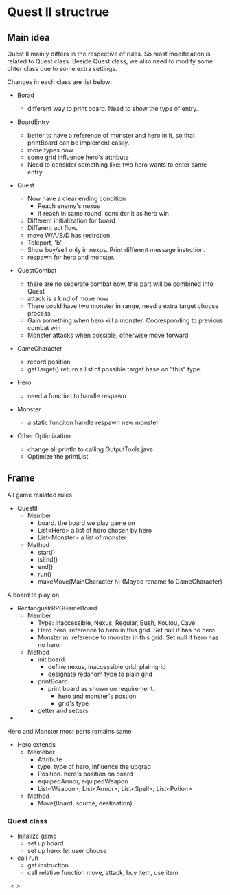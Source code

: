 # Quest II structrue

## Main idea
Quest II mainly differs in the respective of rules. So most modification is related to Quest class. Beside Quest class, we also need to modify some ohter class due to some extra settings.

Changes in each class are list below:
- Borad
    - different way to print board. Need to show the type of entry.

- BoardEntry
    - better to have a reference of monster and hero in it, so that printBoard can be implement easily.
    - more types now
    - some grid influence hero's attribute
    - Need to consider something like: two hero wants to enter same entry.

- Quest
    - Now have a clear ending condition
        - Reach enemy's nexus
        - if reach in same round, consider it as hero win
    - Different initialization for board
    - Different act flow.
    - move W/A/S/D has restrction.
    - Teleport, 'b'
    - Show buy/sell only in nexus. Print different message instrction.
    - respawn for hero and monster.

- QuestCombat
    - there are no seperate combat now, this part will be combined into Quest
    - attack is a kind of move now
    - There could have two monster in range, need a extra target choose process
    - Gain something when hero kill a monster. Cooresponding to previous combat win
    - Monster attacks when possible, otherwise move forward.

- GameCharacter
    - record position
    - getTarget() return a list of possible target base on "this" type.
- Hero
    - need a function to handle respawn
- Monster
    - a static funciton handle respawn new monster

- Other Optimization
    - change all println to calling OutputTools.java
    - Optimize the printList 
## Frame

All game realated rules
- QuestII
    - Member
        - board. the board we play game on
        - List&lt;Hero&gt; a list of hero chosen by hero
        - List&lt;Monster&gt; a list of monster
    - Method
        - start()
        - isEnd()
        - end()
        - run()
        - makeMove(MainCharacter h) (Maybe rename to GameCharacter)


A board to play on.
- RectangualrRPGGameBoard
    - Member
        - Type: Inaccessible, Nexus, Regular, Bush, Koulou, Cave
        - Hero hero. reference to hero in this grid. Set null if has no hero
        - Monster m. reference to monster in this grid. Set null if hero has no hero
    - Method
        - init board.
            - define nexus, inaccessible grid, plain grid
            - designate redanom type to plain grid
        - printBoard.
            - print board as shown on requirement.
                - hero and monster's postion
                - grid's type
        - getter and setters
- 

Hero and Monster most parts remains same
- Hero extends
    - Memeber
        - Attribute
        - type. type of hero, influence the upgrad
        - Position. hero's position on board
        - equipedArmor, equipedWeapon
        - List&lt;Weapon&gt;, List&lt;Armor&gt;, List&lt;Spell&gt;, List&lt;Potion&gt;
    - Method
        - Move(Board, source, destination)
### Quest class
- Initalize game
    - set up board
    - set up hero: let user choose
- call run
    - get instruction
    - call relative function move, attack, buy item, use item



&nbsp;
&lt;
&gt;